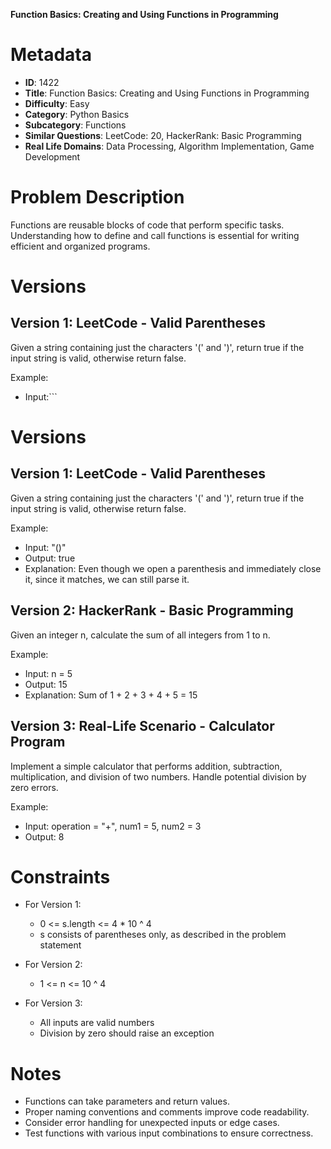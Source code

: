 **Function Basics: Creating and Using Functions in Programming**

# Metadata

- **ID**: 1422
- **Title**: Function Basics: Creating and Using Functions in Programming
- **Difficulty**: Easy
- **Category**: Python Basics
- **Subcategory**: Functions
- **Similar Questions**: LeetCode: 20, HackerRank: Basic Programming
- **Real Life Domains**: Data Processing, Algorithm Implementation, Game Development

# Problem Description

Functions are reusable blocks of code that perform specific tasks. Understanding how to define and call functions is essential for writing efficient and organized programs.

# Versions

## Version 1: LeetCode - Valid Parentheses

Given a string containing just the characters '(' and ')', return true if the input string is valid, otherwise return false.

Example:
- Input:```

# Versions

## Version 1: LeetCode - Valid Parentheses

Given a string containing just the characters '(' and ')', return true if the input string is valid, otherwise return false.

Example:
- Input: "()"
- Output: true
- Explanation: Even though we open a parenthesis and immediately close it, since it matches, we can still parse it.

## Version 2: HackerRank - Basic Programming

Given an integer n, calculate the sum of all integers from 1 to n.

Example:
- Input: n = 5
- Output: 15
- Explanation: Sum of 1 + 2 + 3 + 4 + 5 = 15

## Version 3: Real-Life Scenario - Calculator Program

Implement a simple calculator that performs addition, subtraction, multiplication, and division of two numbers. Handle potential division by zero errors.

Example:
- Input: operation = "+", num1 = 5, num2 = 3
- Output: 8

# Constraints

- For Version 1:
  - 0 <= s.length <= 4 * 10 ^ 4
  - s consists of parentheses only, as described in the problem statement

- For Version 2:
  - 1 <= n <= 10 ^ 4

- For Version 3:
  - All inputs are valid numbers
  - Division by zero should raise an exception

# Notes

- Functions can take parameters and return values.
- Proper naming conventions and comments improve code readability.
- Consider error handling for unexpected inputs or edge cases.
- Test functions with various input combinations to ensure correctness.
